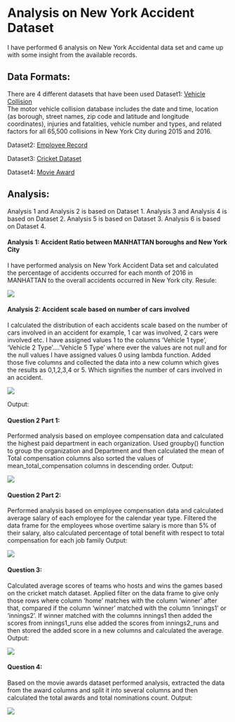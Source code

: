 # Analysis on New York Accident Dataset
I have performed 6 analysis on New York Accidental data set and came up with some insight from the available records. 
## Data Formats:
There are 4 different datasets that have been used
Dataset1: [Vehicle Collision]( https://www.kaggle.com/nypd/vehicle-collisions/data)  
The motor vehicle collision database includes the date and time, location (as borough, street names, zip code and latitude and longitude coordinates), injuries and fatalities, vehicle number and types, and related factors for all 65,500 collisions in New York City during 2015 and 2016.

Dataset2: [Employee Record]()

Dataset3: [Cricket Dataset]()

Dataset4: [Movie Award]()

## Analysis:
Analysis 1 and Analysis 2 is based on Dataset 1.
Analysis 3 and Analysis 4 is based on Dataset 2.
Analysis 5 is based on Dataset 3.
Analysis 6 is based on Dataset 4.

#### Analysis 1: Accident Ratio between MANHATTAN boroughs and New York City
I have performed analysis on New York Accident Data set and calculated the percentage of accidents occurred for each month of 2016 in MANHATTAN to the overall accidents occurred in New York city.
Resule:

<img src='https://github.com/Anurag0212/Data-Analysis-Using-Python/blob/master/Assignment_3/images/Analysis_1.PNG'>

#### Analysis 2: Accident scale based on number of cars involved
I calculated the distribution of each accidents scale based on the number of cars involved in an accident for example, 1 car was involved, 2 cars were involved etc.
I have assigned values 1 to the columns ‘Vehicle 1 type’, ‘Vehicle 2 Type’….’Vehicle 5 Type’ where ever the values are not null and for the null values I have assigned values 0 using lambda function. Added those five columns and collected the data into a new column which gives the results as 0,1,2,3,4 or 5. Which signifies the number of cars involved in an accident.

<img src='https://github.com/Anurag0212/Data-Analysis-Using-Python/blob/master/Assignment_3/images/Analysis_2.PNG'>

Output:
 

#### Question 2 Part 1:
Performed analysis based on employee compensation data and calculated the highest paid department in each organization. Used groupby() function to group the organization and Department and then calculated the mean of Total compensation columns also sorted the values of mean_total_compensation columns in descending order.
Output:
 
<img src='https://github.com/Anurag0212/Data-Analysis-Using-Python/blob/master/Assignment_3/images/Analysis_3.PNG'>


#### Question 2 Part 2:
Performed analysis based on employee compensation data and calculated average salary of each employee for the calendar year type. 
Filtered the data frame for the employees whose overtime salary is more than 5% of their salary, also calculated percentage of total benefit with respect to total compensation for each job family
Output:
 

<img src='https://github.com/Anurag0212/Data-Analysis-Using-Python/blob/master/Assignment_3/images/Analysis_4.PNG'>





#### Question 3:
Calculated average scores of teams who hosts and wins the games based on the cricket match dataset.
Applied filter on the data frame to give only those rows where column ‘home’ matches with the column ‘winner’ after that, compared if the column ‘winner’ matched with the column ‘innings1’ or ‘innings2’.
If winner matched with the columns innings1 then added the scores from innings1_runs else added the scores from innings2_runs and then stored the added score in a new columns and calculated the average.
Output:
 
<img src='https://github.com/Anurag0212/Data-Analysis-Using-Python/blob/master/Assignment_3/images/Analysis_5.PNG'>

#### Question 4:
Based on the movie awards dataset performed analysis, extracted the data from the award columns and split it into several columns and then calculated the total awards and total nominations count.
Output:

<img src='https://github.com/Anurag0212/Data-Analysis-Using-Python/blob/master/Assignment_3/images/Analysis_6.PNG'>
